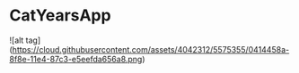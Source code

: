 CatYearsApp
===========

![alt tag] (https://cloud.githubusercontent.com/assets/4042312/5575355/0414458a-8f8e-11e4-87c3-e5eefda656a8.png)
